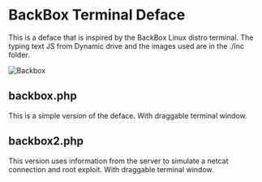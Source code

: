 # BackBox Terminal Deface
This is a deface that is inspired by the BackBox Linux distro terminal. The typing text JS from Dynamic drive and the images used are in the ./inc folder.

![Backbox](https://s9.gifyu.com/images/Screen-Recording-2022-12-18-at-12f340780f9cf082e.gif)

## backbox.php
This is a simple version of the deface. With draggable terminal window.

## backbox2.php
This version uses information from the server to simulate a netcat connection and root exploit. With draggable terminal window.
